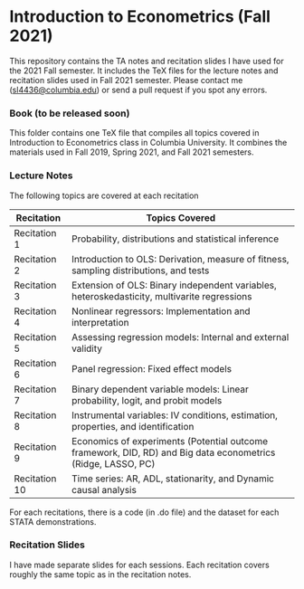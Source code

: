 # Introduction to Econometrics (Fall 2021)
This repository contains the TA notes and recitation slides I have used for the 2021 Fall semester. It includes the TeX files for the lecture notes and recitation slides used in Fall 2021 semester. Please contact me (sl4436@columbia.edu) or send a pull request if you spot any errors.

### Book (to be released soon)
This folder contains one TeX file that compiles all topics covered in Introduction to Econometrics class in Columbia University. It combines the materials used in Fall 2019, Spring 2021, and Fall 2021 semesters. 

### Lecture Notes
The following topics are covered at each recitation


|Recitation    |  Topics Covered  |
|--------------|------------------|
|Recitation 1  |  Probability, distributions and statistical inference  |
|Recitation 2  |  Introduction to OLS: Derivation, measure of fitness, sampling distributions, and tests        |
|Recitation 3  |  Extension of OLS: Binary independent variables, heteroskedasticity, multivarite regressions |
|Recitation 4  |  Nonlinear regressors: Implementation and interpretation |
|Recitation 5  |  Assessing regression models: Internal and external validity |
|Recitation 6  |  Panel regression: Fixed effect models   |
|Recitation 7  |  Binary dependent variable models: Linear probability, logit, and probit models  |
|Recitation 8  |  Instrumental variables: IV conditions, estimation, properties, and identification |
|Recitation 9  |  Economics of experiments (Potential outcome framework, DID, RD) and Big data econometrics (Ridge, LASSO, PC) |
|Recitation 10 |  Time series: AR, ADL, stationarity, and Dynamic causal analysis |

For each recitations, there is a code (in .do file) and the dataset for each STATA demonstrations. 

### Recitation Slides
I have made separate slides for each sessions. Each recitation covers roughly the same topic as in the recitation notes.   <br>
